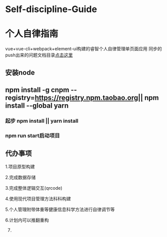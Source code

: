 # Self-discipline-Guide
# 个人自律指南
vue+vue-cli+webpack+element-ui构建的睿智个人自律管理单页面应用
同步的push出来的问题文档目录[点击这里](https://github.com/miles97/projectDailyQuestion/blob/master/disciplineSync.md)
## 安装node  

## npm install -g cnpm --registry=https://registry.npm.taobao.org|| npm install --global yarn

### 起步 npm install || yarn install 

### npm run start启动项目


## 代办事项

1.项目原型构建

2.完成数据存储

3.完成整体逻辑交互(qrcode)

4.使用现代项目管理方法科科构建

5.个人管理附带体重等健康信息科学方法进行自律调节等

6.计划内可以推翻重构

7.
